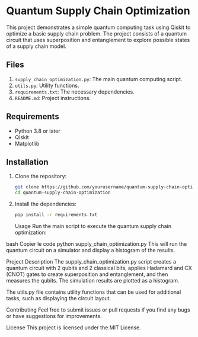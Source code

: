 # Quantum Supply Chain Optimization

This project demonstrates a simple quantum computing task using Qiskit to optimize a basic supply chain problem. The project consists of a quantum circuit that uses superposition and entanglement to explore possible states of a supply chain model.

## Files

1. `supply_chain_optimization.py`: The main quantum computing script.
2. `utils.py`: Utility functions.
3. `requirements.txt`: The necessary dependencies.
4. `README.md`: Project instructions.

## Requirements

- Python 3.8 or later
- Qiskit
- Matplotlib

## Installation

1. Clone the repository:
   ```bash
   git clone https://github.com/yourusername/quantum-supply-chain-optimization.git
   cd quantum-supply-chain-optimization
    ```
   
2. Install the dependencies:
    ```bash
    pip install -r requirements.txt
   ```
    
    Usage
Run the main script to execute the quantum supply chain optimization:

bash
Copier le code
python supply_chain_optimization.py
This will run the quantum circuit on a simulator and display a histogram of the results.

Project Description
The supply_chain_optimization.py script creates a quantum circuit with 2 qubits and 2 classical bits, applies Hadamard and CX (CNOT) gates to create superposition and entanglement, and then measures the qubits. The simulation results are plotted as a histogram.

The utils.py file contains utility functions that can be used for additional tasks, such as displaying the circuit layout.

Contributing
Feel free to submit issues or pull requests if you find any bugs or have suggestions for improvements.

License
This project is licensed under the MIT License.
